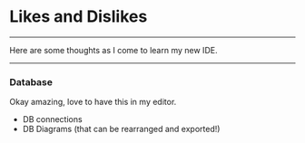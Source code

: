 # Likes and Dislikes

---

Here are some thoughts as I come to learn my new IDE.

---

### Database
Okay amazing, love to have this in my editor.

* DB connections
* DB Diagrams (that can be rearranged and exported!)